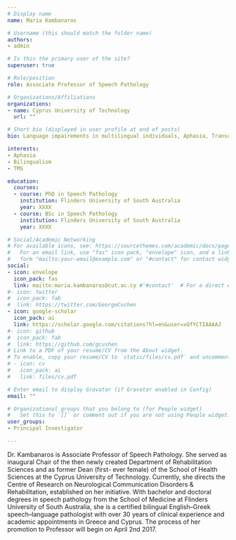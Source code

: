 ```yaml
---
# Display name
name: Maria Kambanaros

# Username (this should match the folder name)
authors:
- admin

# Is this the primary user of the site?
superuser: true

# Role/position
role: Associate Professor of Speech Pathology

# Organizations/Affiliations
organizations:
- name: Cyprus University of Technology
  url: ""

# Short bio (displayed in user profile at end of posts)
bio: Language impairements in multilingual individuals, Aphasia, Transcranial Magnetic Stimulation.

interests:
- Aphasia
- Bilingualism
- TMS

education:
  courses:
  - course: PhD in Speech Pathology
    institution: Flinders University of South Australia
    year: XXXX
  - course: BSc in Speech Pathology
    institution: Flinders University of South Australia
    year: XXXX

# Social/Academic Networking
# For available icons, see: https://sourcethemes.com/academic/docs/page-builder/#icons
#   For an email link, use "fas" icon pack, "envelope" icon, and a link in the
#   form "mailto:your-email@example.com" or "#contact" for contact widget.
social:
- icon: envelope
  icon_pack: fas
  link: mailto:maria.kambanaros@cut.ac.cy #'#contact'  # For a direct email link, use "mailto:test@example.org".
#- icon: twitter
#  icon_pack: fab
#  link: https://twitter.com/GeorgeCushen
- icon: google-scholar
  icon_pack: ai
  link: https://scholar.google.com/citations?hl=en&user=xOfYCTIAAAAJ
#- icon: github
#  icon_pack: fab
#  link: https://github.com/gcushen
# Link to a PDF of your resume/CV from the About widget.
# To enable, copy your resume/CV to `static/files/cv.pdf` and uncomment the lines below.
# - icon: cv
#   icon_pack: ai
#   link: files/cv.pdf

# Enter email to display Gravatar (if Gravatar enabled in Config)
email: ""

# Organizational groups that you belong to (for People widget)
#   Set this to `[]` or comment out if you are not using People widget.
user_groups:
- Principal Investigator

---
```


Dr. Kambanaros is Associate Professor of Speech Pathology. She served as inaugural Chair of the then newly created Department of Rehabilitation Sciences and as former Dean (first- ever female) of the School of Health Sciences at the Cyprus University of Technology. Currently, she directs the Centre of Research on Neurological Communication Disorders & Rehabilitation, established on her initiative. With bachelor and doctoral degrees in speech pathology from the School of Medicine at Flinders University of South Australia, she is a certified bilingual English–Greek speech–language pathologist with over 30 years of clinical experience and academic appointments in Greece and Cyprus. The process of her promotion to Professor will begin on April 2nd 2017.